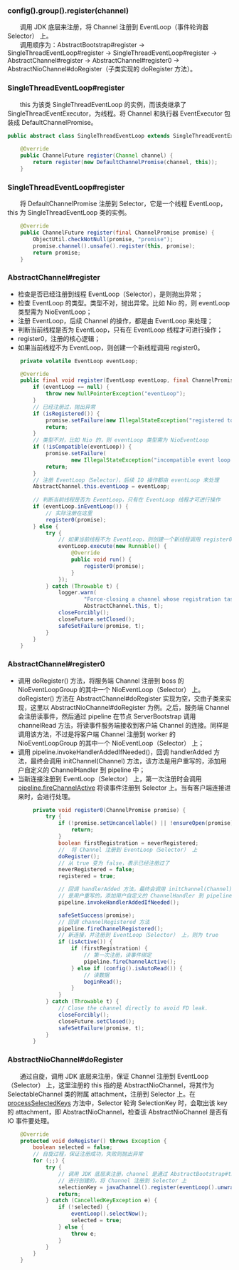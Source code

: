 ### config().group().register(channel)
　　调用 JDK 底层来注册，将 Channel 注册到 EventLoop（事件轮询器 Selector） 上。<br />
　　调用顺序为：AbstractBootstrap#register -> SingleThreadEventLoop#register -> SingleThreadEventLoop#register -> AbstractChannel#register -> AbstractChannel#register0 -> AbstractNioChannel#doRegister（子类实现的 doRegister 方法）。

### SingleThreadEventLoop#register
　　this 为该类 SingleThreadEventLoop 的实例，而该类继承了 SingleThreadEventExecutor，为线程。将 Channel 和执行器 EventExecutor 包装成 DefaultChannelPromise。

```java
public abstract class SingleThreadEventLoop extends SingleThreadEventExecutor implements EventLoop {
    
    @Override
    public ChannelFuture register(Channel channel) {
        return register(new DefaultChannelPromise(channel, this));
    }
```

### SingleThreadEventLoop#register
　　将 DefaultChannelPromise 注册到 Selector，它是一个线程 EventLoop，this 为 SingleThreadEventLoop 类的实例。

```java
    @Override
    public ChannelFuture register(final ChannelPromise promise) {
        ObjectUtil.checkNotNull(promise, "promise");
        promise.channel().unsafe().register(this, promise);
        return promise;
    }
```

### AbstractChannel#register

- 检查是否已经注册到线程 EventLoop（Selector），是则抛出异常；
- 检查 EventLoop 的类型。类型不对，抛出异常。比如 Nio 的，则 eventLoop 类型需为 NioEventLoop；
- 注册 EventLoop，后续 Channel 的操作，都是由 EventLoop 来处理；
- 判断当前线程是否为 EventLoop，只有在 EventLoop 线程才可进行操作；
- register0，注册的核心逻辑；
- 如果当前线程不为 EventLoop，则创建一个新线程调用 register0。

```java
    private volatile EventLoop eventLoop;

    @Override
    public final void register(EventLoop eventLoop, final ChannelPromise promise) {
        if (eventLoop == null) {
            throw new NullPointerException("eventLoop");
        }
        // 已经注册过，抛出异常
        if (isRegistered()) {
            promise.setFailure(new IllegalStateException("registered to an event loop already"));
            return;
        }
        // 类型不对，比如 Nio 的，则 eventLoop 类型需为 NioEventLoop
        if (!isCompatible(eventLoop)) {
            promise.setFailure(
                    new IllegalStateException("incompatible event loop type: " + eventLoop.getClass().getName()));
            return;
        }
        // 注册 EventLoop（Selector），后续 IO 操作都由 eventLoop 来处理
        AbstractChannel.this.eventLoop = eventLoop;
        
        // 判断当前线程是否为 EventLoop，只有在 EventLoop 线程才可进行操作 
        if (eventLoop.inEventLoop()) {
            // 实际注册在这里
            register0(promise);
        } else {
            try {
                // 如果当前线程不为 EventLoop，则创建一个新线程调用 register0
                eventLoop.execute(new Runnable() {
                    @Override
                    public void run() {
                        register0(promise);
                    }
                });
            } catch (Throwable t) {
                logger.warn(
                        "Force-closing a channel whose registration task was not accepted by an event loop: {}",
                        AbstractChannel.this, t);
                closeForcibly();
                closeFuture.setClosed();
                safeSetFailure(promise, t);
            }
        }
    }
```

### AbstractChannel#register0

- 调用 doRegister() 方法，将服务端 Channel 注册到 boss 的 NioEventLoopGroup 的其中一个 NioEventLoop（Selector） 上。doRegister() 方法在 AbstractChannel#doRegister 实现为空，交由子类来实现，这里以 AbstractNioChannel#doRegister 为例。之后，服务端 Channel 会注册读事件，然后通过 pipeline 在节点 ServerBootstrap 调用 channelRead 方法，将读事件服务端接收到客户端 Channel 的连接。同样是调用该方法，不过是将客户端 Channel 注册到 worker 的 NioEventLoopGroup 的其中一个 NioEventLoop（Selector） 上；
- 调用 pipeline.invokeHandlerAddedIfNeeded()，回调 handlerAdded 方法，最终会调用 initChannel(Channel) 方法，该方法是用户重写的，添加用户自定义的 ChannelHandler 到 pipeline 中；
- 当新连接注册到 EventLoop（Selector） 上，第一次注册时会调用 [pipeline.fireChannelActive]() 将读事件注册到 Selector 上。当有客户端连接进来时，会进行处理。

```java
        private void register0(ChannelPromise promise) {
            try {
                if (!promise.setUncancellable() || !ensureOpen(promise)) {
                    return;
                }
                boolean firstRegistration = neverRegistered;
                //  将 Channel 注册到 EventLoop（Selector） 上
                doRegister();
                // 从 true 变为 false，表示已经注册过了
                neverRegistered = false;
                registered = true;

                // 回调 handlerAdded 方法，最终会调用 initChannel(Channel) 方法，该方法
                // 是用户重写的，添加用户自定义的 ChannelHandler 到 pipeline 中
                pipeline.invokeHandlerAddedIfNeeded();

                safeSetSuccess(promise);
                // 回调 channelRegistered 方法
                pipeline.fireChannelRegistered();
                // 新连接，并注册到 EventLoop（Selector） 上，则为 true
                if (isActive()) {
                    if (firstRegistration) {
                        // 第一次注册，读事件绑定
                        pipeline.fireChannelActive();
                    } else if (config().isAutoRead()) {
                        // 读数据
                        beginRead();
                    }
                }
            } catch (Throwable t) {
                // Close the channel directly to avoid FD leak.
                closeForcibly();
                closeFuture.setClosed();
                safeSetFailure(promise, t);
            }
        }
```

### AbstractNioChannel#doRegister
　　通过自旋，调用 JDK 底层来注册，保证 Channel 注册到 EventLoop（Selector） 上，这里注册的 this 指的是 AbstractNioChannel，将其作为 SelectableChannel 类的附属 attachment，注册到 Selector 上。在 [processSelectedKeys](https://github.com/martin-1992/Netty-Notes/blob/master/NioEventLoop/NioEventLoop%20%E7%9A%84%E5%90%AF%E5%8A%A8/processSelectedKeys.md) 方法中，Selector 轮询 SelectionKey 时，会取出该 key 的 attachment，即 AbstractNioChannel，检查该 AbstractNioChannel 是否有 IO 事件要处理。

```java
    @Override
    protected void doRegister() throws Exception {
        boolean selected = false;
        // 自旋过程，保证注册成功，失败则抛出异常
        for (;;) {
            try {
                // 调用 JDK 底层来注册，channel 是通过 AbstractBootstrap#this.channelFactory.newChannel() 
                // 进行创建的，将 Channel 注册到 Selector 上
                selectionKey = javaChannel().register(eventLoop().unwrappedSelector(), 0, this);
                return;
            } catch (CancelledKeyException e) {
                if (!selected) {
                    eventLoop().selectNow();
                    selected = true;
                } else {
                    throw e;
                }
            }
        }
    }
```
